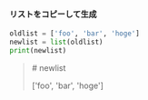 #### リストをコピーして生成

```py
oldlist = ['foo', 'bar', 'hoge']
newlist = list(oldlist)
print(newlist)
```

> \# newlist
>
> ['foo', 'bar', 'hoge']
